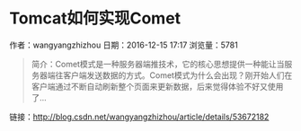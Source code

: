 #  Tomcat如何实现Comet
作者：wangyangzhizhou
日期：2016-12-15 17:17
浏览量：5781
> 简介：Comet模式是一种服务器端推技术，它的核心思想提供一种能让当服务器端往客户端发送数据的方式。Comet模式为什么会出现？刚开始人们在客户端通过不断自动刷新整个页面来更新数据，后来觉得体验不好又使用了...

 链接：http://blog.csdn.net/wangyangzhizhou/article/details/53672182
